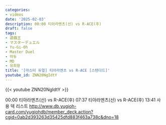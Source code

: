 ```yaml
---
categories:
- videos
date: '2025-02-03'
description: 00:00 티아라멘츠(선) vs R-ACE(후)
draft: false
tags:
- 遊戯王
- マスターデュエル
- Yu-Gi-Oh
- Master Duel
- 마듀
- MD
- 유희왕
title: '[마스터 듀얼] 티아라멘츠 vs R-ACE [스탠다드]'
youtube_id: ZNN20NgIdtY
---
```



{{< youtube ZNN20NgIdtY >}}

00:00 티아라멘츠(선) vs R-ACE(후)
07:37 티아라멘츠(선) vs R-ACE(후)
13:41 사용 덱 리스트
http://www.db.yugioh-card.com/yugiohdb/member_deck.action?cgid=0ab2d393263d35425dfd883f463a738c&dno=18